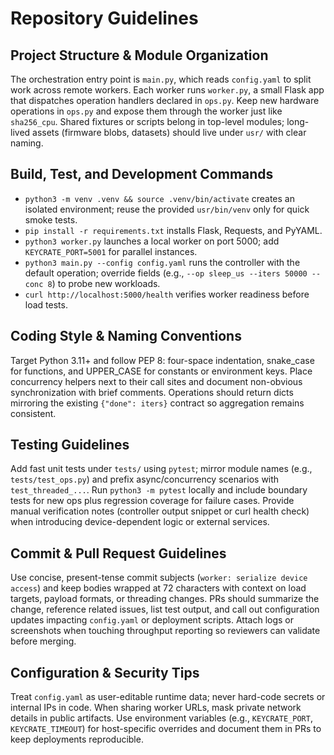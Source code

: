 # Repository Guidelines

## Project Structure & Module Organization
The orchestration entry point is `main.py`, which reads `config.yaml` to split work across remote workers. Each worker runs `worker.py`, a small Flask app that dispatches operation handlers declared in `ops.py`. Keep new hardware operations in `ops.py` and expose them through the worker just like `sha256_cpu`. Shared fixtures or scripts belong in top-level modules; long-lived assets (firmware blobs, datasets) should live under `usr/` with clear naming.

## Build, Test, and Development Commands
- `python3 -m venv .venv && source .venv/bin/activate` creates an isolated environment; reuse the provided `usr/bin/venv` only for quick smoke tests.
- `pip install -r requirements.txt` installs Flask, Requests, and PyYAML.
- `python3 worker.py` launches a local worker on port 5000; add `KEYCRATE_PORT=5001` for parallel instances.
- `python3 main.py --config config.yaml` runs the controller with the default operation; override fields (e.g., `--op sleep_us --iters 50000 --conc 8`) to probe new workloads.
- `curl http://localhost:5000/health` verifies worker readiness before load tests.

## Coding Style & Naming Conventions
Target Python 3.11+ and follow PEP 8: four-space indentation, snake_case for functions, and UPPER_CASE for constants or environment keys. Place concurrency helpers next to their call sites and document non-obvious synchronization with brief comments. Operations should return dicts mirroring the existing `{"done": iters}` contract so aggregation remains consistent.

## Testing Guidelines
Add fast unit tests under `tests/` using `pytest`; mirror module names (e.g., `tests/test_ops.py`) and prefix async/concurrency scenarios with `test_threaded_...`. Run `python3 -m pytest` locally and include boundary tests for new ops plus regression coverage for failure cases. Provide manual verification notes (controller output snippet or curl health check) when introducing device-dependent logic or external services.

## Commit & Pull Request Guidelines
Use concise, present-tense commit subjects (`worker: serialize device access`) and keep bodies wrapped at 72 characters with context on load targets, payload formats, or threading changes. PRs should summarize the change, reference related issues, list test output, and call out configuration updates impacting `config.yaml` or deployment scripts. Attach logs or screenshots when touching throughput reporting so reviewers can validate before merging.

## Configuration & Security Tips
Treat `config.yaml` as user-editable runtime data; never hard-code secrets or internal IPs in code. When sharing worker URLs, mask private network details in public artifacts. Use environment variables (e.g., `KEYCRATE_PORT`, `KEYCRATE_TIMEOUT`) for host-specific overrides and document them in PRs to keep deployments reproducible.
